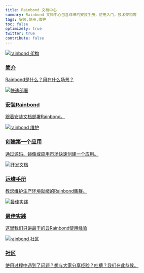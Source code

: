 ```yaml
---
title: Rainbond 文档中心
summary: Rainbond 文档中心包含详细的安装手册，使用入门，技术架构等
tags: 安装,使用,维护
toc: false
optimizely: true
twitter: true
contribute: false
---
```


<style>
    #party {
        font-size: 30px;
        padding-right: 10px;
        vertical-align: -20%;
    }
</style>

<div class="row">
    <div class="col-md-4">
        <div class="roach">
            <a href="getting-started/rainbond-overview.html">
                <img src="{{ 'https://grstatic.oss-cn-shanghai.aliyuncs.com/docs/images/sleeping_craig.png' | relative_url }}" alt="rainbond 架构"/>
                <h3>简介</h3>
                <p>Rainbond是什么？用在什么场景？</p>
            </a>
        </div>
    </div>
    <div class="col-md-4">
        <div class="roach">
            <a href="getting-started/installation-guide.html">
                <img src="{{ 'https://grstatic.oss-cn-shanghai.aliyuncs.com/docs/images/SCENE_superhero_profile_craig.png' | relative_url }}" alt="快速部署"/>
                <h3>安装Rainbond</h3>
                <p>跟着安装文档部署Rainbond。</p>
            </a>
        </div>
    </div>
    <div class="col-md-4">
        <div class="roach">
            <a href="user-manual/create-an-app.html">
                <img src="{{ 'https://grstatic.oss-cn-shanghai.aliyuncs.com/docs/images/craig_crossfit.png' | relative_url }}" alt="rainbond 维护"/>
                <h3>创建第一个应用</h3>
                <p>通过源码、镜像或应用市场快速创建一个应用。</p>
            </a>
        </div>
    </div>
</div>

<div class="row">
    <div class="col-md-4">
        <div class="roach">
            <a target="_blank" href="operation-manual/deployment-architecture.html">
                <img src="{{ 'https://grstatic.oss-cn-shanghai.aliyuncs.com/docs/images/builder_craig.png' | relative_url }}" alt="开发文档"/>
                <h3>运维手册</h3>
                <p>教您维护生产环境就绪的Rainbond集群。</p>
            </a>
        </div>
    </div>
    <div class="col-md-4">
        <div class="roach">
            <a href="best-practice/index.html">
                <img src="{{ 'https://grstatic.oss-cn-shanghai.aliyuncs.com/docs/images/scientist_catrina.png' | relative_url }}" alt="最佳实践"/>
                <h3>最佳实践</h3>
                <p>这里我们只讲最干的云Rainbond使用经验</p>
            </a>
        </div>
    </div>
    <div class="col-md-4">
        <div class="roach">
            <a href="https://t.goodrain.com/">
                <img src="{{ 'https://grstatic.oss-cn-shanghai.aliyuncs.com/docs/images/announcement_catrina.png' | relative_url }}" alt="rainbond 社区"/>
                <h3>社区</h3>
                <p>使用过程中遇到了问题？想与大家分享经验？吐槽？我们在此恭候。</p>
            </a>
        </div>
    </div>
</div>
